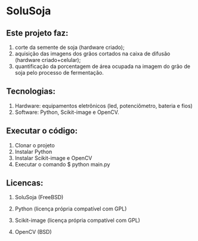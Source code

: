 # SoluSoja

## Este projeto faz:

1. corte da semente de soja (hardware criado);
2. aquisição das imagens dos grãos cortados na caixa de difusão (hardware criado+celular);
3. quantificação da porcentagem de área ocupada na imagem do grão de soja pelo processo de fermentação.

## Tecnologias:

1. Hardware: equipamentos eletrônicos (led, potenciômetro, bateria e fios)
2. Software: Python, Scikit-image e OpenCV.

## Executar o código:

1. Clonar o projeto
2. Instalar Python
3. Instalar Scikit-image e OpenCV
4. Executar o comando $ python main.py


## Licencas:

1. SoluSoja (FreeBSD)

2. Python (licença própria compatível com GPL)

3. Scikit-image (licença própria compatível com GPL)

4. OpenCV (BSD)
